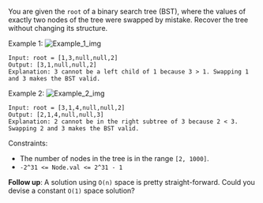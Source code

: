 You are given the `root` of a binary search tree (BST), where the values of exactly two nodes of the tree were swapped by mistake. Recover the tree without changing its structure.

Example 1:
![Example_1_img](https://assets.leetcode.com/uploads/2020/10/28/recover1.jpg)
```
Input: root = [1,3,null,null,2]
Output: [3,1,null,null,2]
Explanation: 3 cannot be a left child of 1 because 3 > 1. Swapping 1 and 3 makes the BST valid.
```
Example 2:
![Example_2_img](https://assets.leetcode.com/uploads/2020/10/28/recover2.jpg)
```
Input: root = [3,1,4,null,null,2]
Output: [2,1,4,null,null,3]
Explanation: 2 cannot be in the right subtree of 3 because 2 < 3. Swapping 2 and 3 makes the BST valid.
``` 

Constraints:
- The number of nodes in the tree is in the range `[2, 1000]`.
- `-2^31 <= Node.val <= 2^31 - 1`

**Follow up**: A solution using `O(n)` space is pretty straight-forward. Could you devise a constant `O(1)` space solution?
